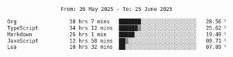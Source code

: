 <div align="center">
<p style="text-align: center;">
<!--START_SECTION:waka-->

```txt
From: 26 May 2025 - To: 25 June 2025

Org                 38 hrs 7 mins   ███████░░░░░░░░░░░░░░░░░░   28.56 %
TypeScript          34 hrs 12 mins  ██████▒░░░░░░░░░░░░░░░░░░   25.62 %
Markdown            26 hrs 1 min    █████░░░░░░░░░░░░░░░░░░░░   19.49 %
JavaScript          12 hrs 58 mins  ██▒░░░░░░░░░░░░░░░░░░░░░░   09.71 %
Lua                 10 hrs 32 mins  ██░░░░░░░░░░░░░░░░░░░░░░░   07.89 %
```

<!--END_SECTION:waka-->
</p>
</div>
